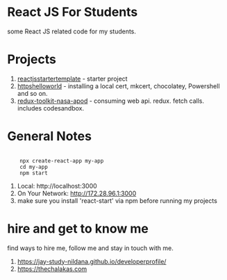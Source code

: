 # React JS For Students

some React JS related code for my students.

# Projects

1. [reactjsstartertemplate](reactjsstartertemplate) - starter project
1. [httpshelloworld](httpshelloworld) - installing a local cert, mkcert, chocolatey, Powershell and so on.
1. [redux-toolkit-nasa-apod](redux-toolkit-nasa-apod) - consuming web api. redux. fetch calls. includes codesandbox. 

# General Notes

```

    npx create-react-app my-app
    cd my-app
    npm start

```

1. Local: http://localhost:3000
1. On Your Network: http://172.28.96.1:3000
1. make sure you install 'react-start' via npm before running my projects

# hire and get to know me

find ways to hire me, follow me and stay in touch with me.

1. https://jay-study-nildana.github.io/developerprofile/
1. https://thechalakas.com